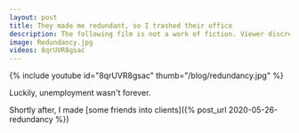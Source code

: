 ```yaml
---
layout: post
title: They made me redundant, so I trashed their office
description: The following film is not a work of fiction. Viewer discretion is advised.
image: Redundancy.jpg
videos: 8qrUVR8gsac
---
```


{% include youtube id="8qrUVR8gsac" thumb="/blog/redundancy.jpg" %}

Luckily, unemployment wasn't forever.

Shortly after, I made [some friends into clients]({% post_url 2020-05-26-redundancy %})

